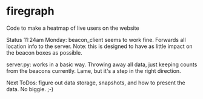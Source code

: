 firegraph
=========

Code to make a heatmap of live users on the website

Status 11:24am Monday:
beacon_client seems to work fine.  Forwards all location info to the server.
Note: this is designed to have as little impact on the beacon boxes as
possible.  

server.py: works in a basic way.  Throwing away all data, just keeping counts
from the beacons currently.  Lame, but it's a step in the right direction.

Next ToDos:
figure out data storage, snapshots, and how to present the data. No biggie. ;-)
